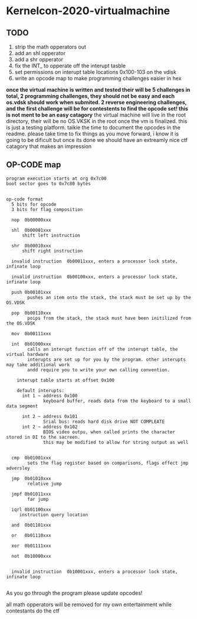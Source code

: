 # Kernelcon-2020-virtualmachine

## TODO

1. strip the math opperators out
2. add an shl opperator
3. add a shr opperator
4. fix the INT_ to opperate off the interupt tasble
5. set permissions on interupt table locations 0x100-103 on the vdisk
6. write an opcode map to make programming challenges easier in hex

**once the virtual machine is written and tested their will be 5 challenges in total, 2 programming challenges, they should not be easy and each os.vdsk should work when submited. 2 reverse engineering challenges, and the first challenge will be for contestents to find the opcode set! this is not ment to be an easy catagory**
the virtual machine will live in the root directory,
their will be no OS.VKSK in the root once the vm is finalized. this is just a testing platform.
taikie the time to document the opcodes in the readme. please take time to fix things as you move forward, i know it is going to be dificult but once its done we should have an extreamly nice ctf catagory that makes an impression

## OP-CODE map
~~~~
program execution starts at org 0x7c00 
boot sector goes to 0x7c80 bytes 

    
op-code format
  5 bits for opcode
  3 bits for flag composition
  
  nop  0b00000xxx
  
  shl  0b00001xxx
      shift left instruction
        
  shr  0b00010xxx 
      shift right instruction
        
  invalid instruction  0b00011xxx, enters a processor lock state, infinate loop
       
  invalid instruction  0b00100xxx, enters a processor lock state, infinate loop
           
  push 0b00101xxx 
        pushes an item onto the stack, the stack must be set up by the OS.VDSK
        
  pop  0b00110xxx
        poips from the stack, the stack must have been initilized from the OS.VDSK 
  
  mov  0b00111xxx
  
  int  0b01000xxx 
        calls an interupt function off of the interupt table, the virtual hardware 
        interupts are set up for you by the program. other interupts may take additional work
        andd require you to write your own calling convention.
    
    interupt table starts at offset 0x100
    
    default interupts:
      int 1 ~ address 0x100
              keyboard buffer, reads data from the keyboard to a small data segment 

      int 2 ~ address 0x101 
              Srial bus: reads hard disk drive NOT COMPLEATE
      int 2 ~ address 0x102
              BIOS video outpu, when called prints the character stored in DI to the sacreen.
              this may be modified to allow for string output as well 

  
  cmp  0b01001xxx
        sets the flag register based on comparisons, flags effect jmp adversley
        
  jmp  0b01010xxx
        relative jump
    
  jmpf 0b01011xxx
        far jump
        
  iqrl 0b01100xxx
     instruction query location
     
  and  0b01101xxx
        
  or   0b01110xxx
  
  xor  0b01111xxx
  
  not  0b10000xxx
  
  
  invalid instruction  0b10001xxx, enters a processor lock state, infinate loop
          
  ~~~~ 
  
  As you go through the program please update opcodes!
  
  all math opperators will be removed for my own entertainment while contestants do the ctf 
